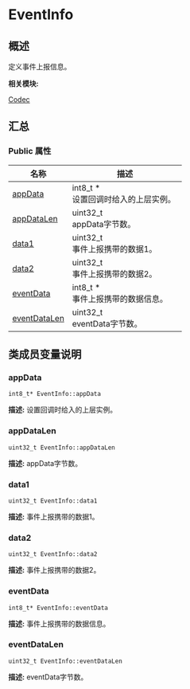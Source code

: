 # EventInfo


## 概述

定义事件上报信息。

**相关模块:**

[Codec](_codec.md)


## 汇总


### Public 属性

  | 名称 | 描述 | 
| -------- | -------- |
| [appData](#appdata) | int8_t&nbsp;\*<br/>设置回调时给入的上层实例。&nbsp; | 
| [appDataLen](#appdatalen) | uint32_t<br/>appData字节数。&nbsp; | 
| [data1](#data1) | uint32_t<br/>事件上报携带的数据1。&nbsp; | 
| [data2](#data2) | uint32_t<br/>事件上报携带的数据2。&nbsp; | 
| [eventData](#eventdata) | int8_t&nbsp;\*<br/>事件上报携带的数据信息。&nbsp; | 
| [eventDataLen](#eventdatalen) | uint32_t<br/>eventData字节数。&nbsp; | 


## 类成员变量说明


### appData

  
```
int8_t* EventInfo::appData
```
**描述:**
设置回调时给入的上层实例。


### appDataLen

  
```
uint32_t EventInfo::appDataLen
```
**描述:**
appData字节数。


### data1

  
```
uint32_t EventInfo::data1
```
**描述:**
事件上报携带的数据1。


### data2

  
```
uint32_t EventInfo::data2
```
**描述:**
事件上报携带的数据2。


### eventData

  
```
int8_t* EventInfo::eventData
```
**描述:**
事件上报携带的数据信息。


### eventDataLen

  
```
uint32_t EventInfo::eventDataLen
```
**描述:**
eventData字节数。
